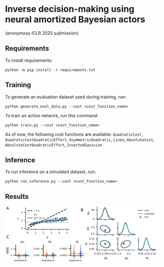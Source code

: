 # Inverse decision-making using neural amortized Bayesian actors
(anonymous ICLR 2025 submission)

## Requirements

To install requirements:

```
python -m pip install -r requirements.txt
```

## Training

To generate an evaluation dataset used during training, run:

```
python generate_eval_data.py --cost <cost_function_name>
```

To train an action network, run this command:

```
python train.py --cost <cost_function_name>
```

As of now, the following cost functions are available: `QuadraticCost`, `QuadraticCostQuadraticEffort`, `AsymmetricQuadratic`, `Linex`, `AbsoluteCost`, `AbsoluteCostQuadraticEffort`, `InvertedGaussian`

## Inference

To run inference on a simulated dataset, run:

```
python run_inference.py --cost <cost_function_name>
```

## Results
![results](figure.png)
